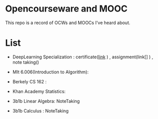 # Opencourseware and MOOC
This repo is a record of OCWs and MOOCs I've heard about.

# List

+ DeepLearning Specialization : certificate([link](https://www.coursera.org/account/accomplishments/certificate/ES73H22W7LTR) )  , assignment(link[] )  , note taking()

+ MIt 6.006(Introduction to Algorithm):

+ Berkely CS 162 : 

+ Khan Academy Statistics:

+ 3b1b  Linear Algebra: NoteTaking

+ 3b1b Calculus : NoteTaking